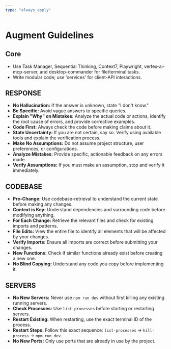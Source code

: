 ```yaml
---
type: "always_apply"
---
```


# Augment Guidelines

## Core

* Use Task Manager, Sequential Thinking, Context7, Playwright, vertex-ai-mcp-server, and desktop-commander for file/terminal tasks.
* Write modular code; use 'services' for client-API interactions.

## RESPONSE

* **No Hallucination:** If the answer is unknown, state "I don't know."
* **Be Specific:** Avoid vague answers to specific queries.
* **Explain "Why" on Mistakes:** Analyze the actual code or actions, identify the root cause of errors, and provide corrective examples.
* **Code First:** Always check the code before making claims about it.
* **State Uncertainty:** If you are not certain, say so. Verify using available tools and explain the verification process.
* **Make No Assumptions:** Do not assume project structure, user preferences, or configurations.
* **Analyze Mistakes:** Provide specific, actionable feedback on any errors made.
* **Verify Assumptions:** If you must make an assumption, stop and verify it immediately.

## CODEBASE

* **Pre-Change:** Use codebase-retrieval to understand the current state before making any changes.
* **Context is Key:** Understand dependencies and surrounding code before modifying anything.
* **For Each Change:** Retrieve the relevant files and check for existing imports and patterns.
* **File Edits:** View the entire file to identify all elements that will be affected by your changes.
* **Verify Imports:** Ensure all imports are correct before submitting your changes.
* **New Functions:** Check if similar functions already exist before creating a new one.
* **No Blind Copying:** Understand any code you copy before implementing it.

## SERVERS

* **No New Servers:** Never use `npm run dev` without first killing any existing running servers.
* **Check Processes:** Use `list-processes` before starting or restarting servers.
* **Restart Existing:** When restarting, use the exact terminal ID of the process.
* **Restart Steps:** Follow this exact sequence: `list-processes` → `kill-process` → `npm run dev`.
* **No New Ports:** Only use ports that are already in use by the project.